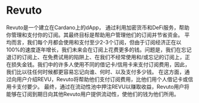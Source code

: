 # Revuto
Revuto是一个建立在Cardano上的dApp，
通过利用加密货币和DeFi服务，帮助你管理和支付你的订阅。其最终目标是帮助用户管理他们的订阅并节省资金。 平均而言，我们每个月都会使用和支付至少2-3个订阅，但由于订阅经济正在以100%的速度逐年增长，我们未来会在订阅上花费更多的钱。问题是，我们在忘记退订的订阅上、在免费试用的陷阱上、在我们不经常使用和/或忘记的订阅上，正在损失金钱。我们中的许多人使用不同的借记卡/信用卡来支付订阅费用，因此，我们比以往任何时候都更容易忘记向谁、何时、以及支付多少钱。 在这方面，通过向用户介绍REVU，Revuto将帮助他们支付订阅费用，比他们用个人借记卡或信用卡支付要少。 最终，通过在流动性池中押注REVU以赚取收益，Revuto用户将能够在订阅到期日向其他Revuto用户提供流动性，使他们的钱为他们所用。
